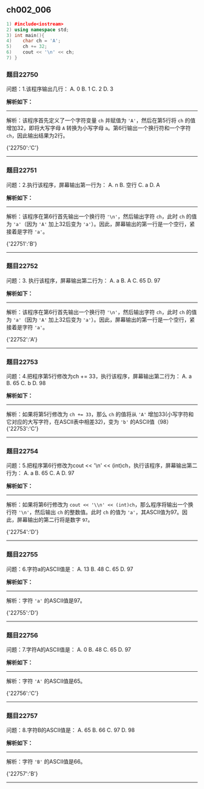 ## ch002_006
``` c++
1) #include<iostream>
2) using namespace std;
3) int main(){
4)    char ch = 'A';
5)    ch += 32;
6)    cout << '\n' << ch;
7) }

```
### 题目22750
问题：1.该程序输出几行：
A. 0
B. 1
C. 2
D. 3


**解析如下：**

------

解析：该程序首先定义了一个字符变量 `ch` 并赋值为 `'A'`，然后在第5行将 `ch` 的值增加32，即将大写字母 `A` 转换为小写字母 `a`。第6行输出一个换行符和一个字符 `ch`，因此输出结果为2行。

{'22750':'C'}

------

### 题目22751
问题：2.执行该程序，屏幕输出第一行为：
A. n
B.  空行
C. a
D.  A


**解析如下：**

------

解析：该程序在第6行首先输出一个换行符 `'\n'`，然后输出字符 `ch`，此时 `ch` 的值为 `'a'`（因为 `'A'` 加上32后变为 `'a'`）。因此，屏幕输出的第一行是一个空行，紧接着是字符 `'a'`。

{'22751':'B'}

------

### 题目22752
问题：3. 执行该程序，屏幕输出第二行为：
A.  a
B.  A
C.  65
D.  97


**解析如下：**

------

解析：该程序在第6行首先输出一个换行符 `'\n'`，然后输出字符 `ch`，此时 `ch` 的值为 `'a'`（因为 `'A'` 加上32后变为 `'a'`）。因此，屏幕输出的第一行是一个空行，紧接着是字符 `'a'`。

{'22752':'A'}

------

### 题目22753
问题：4.把程序第5行修改为ch += 33，执行该程序，屏幕输出第二行为：
A.  a
B.  65
C.  b
D.  98


**解析如下：**

------

解析：如果将第5行修改为 `ch += 33`，那么 `ch` 的值将从 `'A'` 增加33(小写字符和它对应的大写字符，在ASCII表中相差32)，变为 `'b'` 的ASCII值（98）
{'22753':'C'}

------

### 题目22754
问题：5.把程序第6行修改为cout << '\\n' << (int)ch，执行该程序，屏幕输出第二行为：
A.  a
B.  65
C.  A
D.  97


**解析如下：**

------

解析：如果将第6行修改为 `cout << '\\n' << (int)ch`，那么程序将输出一个换行符 `'\n'`，然后输出 `ch` 的整数值。此时 `ch` 的值为 `'a'`，其ASCII值为97。因此，屏幕输出的第二行将是数字 `97`。

{'22754':'D'}

------

### 题目22755
问题：6.字符a的ASCII值是：
A. 13
B. 48
C. 65
D. 97


**解析如下：**

------

解析：字符 `'a'` 的ASCII值是97。

{'22755':'D'}

------

### 题目22756
问题：7.字符A的ASCII值是：
A. 0
B. 48
C. 65
D. 97


**解析如下：**

------

解析：字符 `'A'` 的ASCII值是65。

{'22756':'C'}

------

### 题目22757
问题：8.字符B的ASCII值是：
A. 65
B. 66
C. 97
D. 98


**解析如下：**

------

解析：字符 `'B'` 的ASCII值是66。

{'22757':'B'}

------

